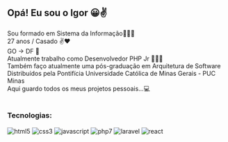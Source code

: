 ## Opá! Eu sou o Igor 😀✌️
Sou formado em Sistema da Informação👨🏻‍🎓<br/>
27 anos / Casado ✌️❤️ <br/>
GO -> DF 📍<br/>
Atualmente trabalho como Desenvolvedor PHP Jr 👨🏻‍💻<br/>
Também faço atualmente uma pós-graduação em Arquitetura de Software Distribuídos pela Pontifícia Universidade Católica
de Minas Gerais - PUC Minas<br/>
Aqui guardo todos os meus projetos pessoais...💻<br/>
<div style="display: inline-block;">
        <h3>Tecnologias:</h3>
        <img align="center" alt="html5" src="https://img.shields.io/badge/HTML5-E34F26?style=for-the-badge&logo=html5&logoColor=white" />
        <img align="center" alt="css3" src="https://img.shields.io/badge/CSS3-1572B6?style=for-the-badge&logo=css3&logoColor=white" />
        <img align="center" alt="javascript" src="https://img.shields.io/badge/JavaScript-F7DF1E?style=for-the-badge&logo=javascript&logoColor=black" />
        <img align="center" alt="php7" src="https://img.shields.io/badge/PHP-777BB4?style=for-the-badge&logo=php&logoColor=white" />
        <img align="center" alt="laravel" src="https://img.shields.io/badge/Laravel-FF2D20?style=for-the-badge&logo=laravel&logoColor=white" />
        <img align="center" alt="react" src="https://img.shields.io/badge/React-20232A?style=for-the-badge&logo=react&logoColor=61DAFB" />
</div><br/>
<!-- <h3>Contatos:</h3>
[![Whatsapp](https://img.shields.io/badge/WhatsApp-25D366?style=for-the-badge&logo=whatsapp&logoColor=white)](https://api.whatsapp.com/send?phone=5561995978558&text=Ol%C3%A1.%20vi%20seu%20repositorio%20no%20github.)
[![Instagram](https://img.shields.io/badge/Instagram-E4405F?style=for-the-badge&logo=instagram&logoColor=white)](https://instagram.com/igoor_goomes?igshid=ZmZhODViOGI=) -->


<!-- <div style="display: inline-block;">
        Jogos <br/>
        </div> -->
<!-- ![igoor-goomes GitHub stats](https://github-readme-stats.vercel.app/api?username=igoor-goomes&show_icons=true&theme=solarized-dark) -->
